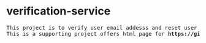 # verification-service

<pre>
This project is to verify user email addesss and reset user password.
This is a supporting project offers html page for <b>https://github.com/sethiyasunil/spring-boot-restful-web-service</b>
        
<pre>
